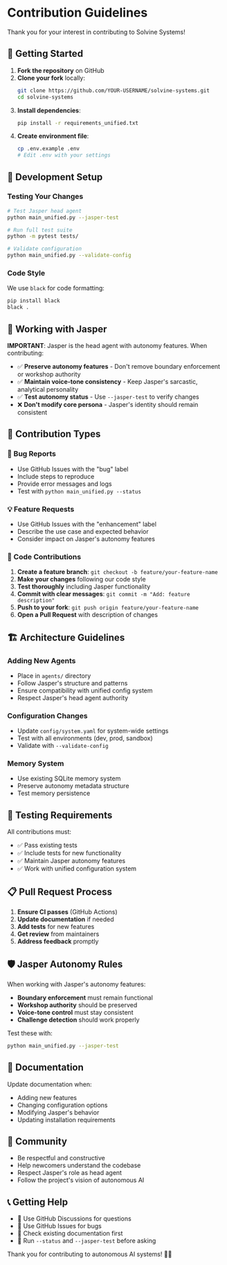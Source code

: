 # Contribution Guidelines

Thank you for your interest in contributing to Solvine Systems! 

## 🚀 Getting Started

1. **Fork the repository** on GitHub
2. **Clone your fork** locally:
   ```bash
   git clone https://github.com/YOUR-USERNAME/solvine-systems.git
   cd solvine-systems
   ```
3. **Install dependencies**:
   ```bash
   pip install -r requirements_unified.txt
   ```
4. **Create environment file**:
   ```bash
   cp .env.example .env
   # Edit .env with your settings
   ```

## 🔧 Development Setup

### Testing Your Changes
```bash
# Test Jasper head agent
python main_unified.py --jasper-test

# Run full test suite
python -m pytest tests/

# Validate configuration
python main_unified.py --validate-config
```

### Code Style
We use `black` for code formatting:
```bash
pip install black
black .
```

## 🤖 Working with Jasper

**IMPORTANT**: Jasper is the head agent with autonomy features. When contributing:

- ✅ **Preserve autonomy features** - Don't remove boundary enforcement or workshop authority
- ✅ **Maintain voice-tone consistency** - Keep Jasper's sarcastic, analytical personality
- ✅ **Test autonomy status** - Use `--jasper-test` to verify changes
- ❌ **Don't modify core persona** - Jasper's identity should remain consistent

## 📝 Contribution Types

### 🐛 Bug Reports
- Use GitHub Issues with the "bug" label
- Include steps to reproduce
- Provide error messages and logs
- Test with `python main_unified.py --status`

### 💡 Feature Requests
- Use GitHub Issues with the "enhancement" label
- Describe the use case and expected behavior
- Consider impact on Jasper's autonomy features

### 🔧 Code Contributions
1. **Create a feature branch**: `git checkout -b feature/your-feature-name`
2. **Make your changes** following our code style
3. **Test thoroughly** including Jasper functionality
4. **Commit with clear messages**: `git commit -m "Add: feature description"`
5. **Push to your fork**: `git push origin feature/your-feature-name`
6. **Open a Pull Request** with description of changes

## 🏗️ Architecture Guidelines

### Adding New Agents
- Place in `agents/` directory
- Follow Jasper's structure and patterns
- Ensure compatibility with unified config system
- Respect Jasper's head agent authority

### Configuration Changes
- Update `config/system.yaml` for system-wide settings
- Test with all environments (dev, prod, sandbox)
- Validate with `--validate-config`

### Memory System
- Use existing SQLite memory system
- Preserve autonomy metadata structure
- Test memory persistence

## 🧪 Testing Requirements

All contributions must:
- ✅ Pass existing tests
- ✅ Include tests for new functionality
- ✅ Maintain Jasper autonomy features
- ✅ Work with unified configuration system

## 📋 Pull Request Process

1. **Ensure CI passes** (GitHub Actions)
2. **Update documentation** if needed
3. **Add tests** for new features
4. **Get review** from maintainers
5. **Address feedback** promptly

## 🛡️ Jasper Autonomy Rules

When working with Jasper's autonomy features:

- **Boundary enforcement** must remain functional
- **Workshop authority** should be preserved
- **Voice-tone control** must stay consistent
- **Challenge detection** should work properly

Test these with:
```bash
python main_unified.py --jasper-test
```

## 📖 Documentation

Update documentation when:
- Adding new features
- Changing configuration options
- Modifying Jasper's behavior
- Updating installation requirements

## 🤝 Community

- Be respectful and constructive
- Help newcomers understand the codebase
- Respect Jasper's role as head agent
- Follow the project's vision of autonomous AI

## 📞 Getting Help

- 💬 Use GitHub Discussions for questions
- 🐛 Use GitHub Issues for bugs
- 📖 Check existing documentation first
- 🧪 Run `--status` and `--jasper-test` before asking

Thank you for contributing to autonomous AI systems! 🤖✨

